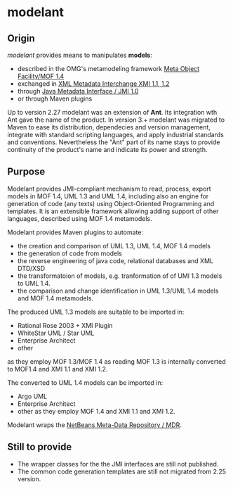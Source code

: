 modelant
========

<!-- MACRO{toc} -->

Origin
------

*modelant* provides means to manipulates **models**:

* described in the OMG's metamodeling framework [Meta Object Facility/MOF 1.4](https://www.omg.org/cgi-bin/doc?formal/02-04-03)
* exchanged in [XML Metadata Interchange XMI 1.1, 1.2](https://www.omg.org/cgi-bin/doc?formal/02-01-01)
* through [Java Metadata Interface / JMI 1.0](https://jcp.org/en/jsr/detail?id=40)
* or through Maven plugins

Up to version 2.27 modelant was an extension of **Ant**. Its integration wth Ant gave the name of the product. In version 3.+ modelant was migrated to Maven to ease its distribution, dependecies and version management, integrate with standard scripting languages, and apply industrial standards and conventions. Nevertheless the "Ant" part of its name stays to provide continuity of the product's name and indicate its power and strength.

Purpose 
-------

Modelant provides JMI-compliant mechanism to read, process, export models in MOF 1.4, UML 1.3 and UML 1.4, including also an engine for generation of code (any texts) using Object-Oriented Programming
and templates. It is an extensible framework allowing adding support of other languages, described using MOF 1.4 metamodels.

Modelant provides Maven plugins to automate:

* the creation and comparison of UML 1.3, UML 1.4, MOF 1.4 models
* the generation of code from models
* the reverse engineering of java code, relational databases and XML DTD/XSD
* the transformatoion of models, e.g. tranformation of of UMl 1.3 models to UML 1.4.
* the comparison and change identification in UML 1.3/UML 1.4 models and MOF 1.4 metamodels.

The produced UML 1.3 models are suitable to be imported in:

* Rational Rose 2003 + XMI Plugin
* WhiteStar UML / Star UML
* Enterprise Architect
* other

as they employ MOF 1.3/MOF 1.4 as reading MOF 1.3 is internally converted to MOF1.4 and XMI 1.1 and XMI 1.2.

The converted to UML 1.4 models can be imported in:
 * Argo UML
 * Enterprise Architect
 * other
as they employ MOF 1.4 and XMI 1.1 and XMI 1.2.

Modelant wraps the [NetBeans Meta-Data Repository / MDR](https://netbeans.org/download/5_5/javadoc/org-netbeans-api-mdr/architecture-summary.html).

Still to provide
----------------

* The wrapper classes for the the JMI interfaces are still not published.
* The common code generation templates are still not migrated from 2.25 version.   